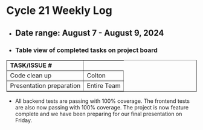 # Cycle 21 Weekly Log

- ## Date range: August 7 - August 9, 2024

- ### Table view of completed tasks on project board

<table border="1">
    <tr>
        <td><strong>TASK/ISSUE #</strong>
        </td>
    </tr>
    <tr>
        <td> Code clean up
        </td>
        <!-- Status -->
        <td> Colton
        </td>
    </tr>
    <tr>
        <td> Presentation preparation
        </td>
        <!-- Status -->
        <td> Entire Team
        </td>
    </tr>
</table>

- All backend tests are passing with 100% coverage. The frontend tests are also now passing with 100% coverage. The project is now feature complete and we have been preparing for our final presentation on Friday.
